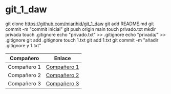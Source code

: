 # git_1_daw
git clone https://github.com/miarihid/git_1_daw
git add README.md
git commit -m "commit inicial"
git push origin main
touch privado.txt
mkdir privada
touch .gitignore
echo "privado.txt" >> .gitignore
echo "privada/" >> .gitignore
git add .gitignore
touch 1.txt
git add 1.txt
git commit -m "añadir .gitignore y 1.txt"

| Compañero | Enlace |
| --- | --- |
| Compañero 1 | [Compañero 1](google.com) |
| Compañero 2 | [Compañero 2](google.com) |
| Compañero 3 | [Compañero 3](google.com) |
